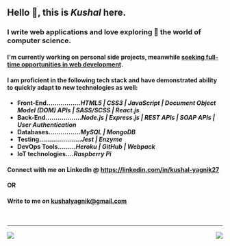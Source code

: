 ## Hello 👋, this is *Kushal* here.

### I write web applications and love exploring 🔭 the world of computer science. 
#### I'm currently working on personal side projects, meanwhile <ins>seeking full-time opportunities in web development</ins>. 
#### I am proficient in the following tech stack and have demonstrated ability to quickly adapt to new technologies as well:
#### <ul><li>Front-End.........….....<em>HTML5 | CSS3 | JavaScript | Document Object Model (DOM) APIs | SASS/SCSS | React.js</li></em><li>Back-End…...............<em>Node.js | Express.js | REST APIs | SOAP APIs | User Authentication</em></li><li>Databases.............…<em>MySQL | MongoDB</li></em><li>Testing………............<em>Jest | Enzyme</em></li><li>DevOps Tools…......<em>Heroku | GitHub | Webpack</em></li><li>IoT technologies….<em>Raspberry Pi</em></li>


#### Connect with me on LinkedIn @ https://linkedin.com/in/kushal-yagnik27
#### OR
#### Write to me on kushalyagnik@gmail.com
  <br/>
  <hr/>
  

<div>
  <img src='https://github-readme-stats.vercel.app/api?username=KushalYagnik&theme=vision-friendly-dark&show_icons=true&count_private=true&include_all_commits=true' />
  <img align='right' src='https://github-readme-stats.vercel.app/api/top-langs/?username=KushalYagnik&layout=compact' />
</div>

<!--
**KushalYagnik/KushalYagnik** is a ✨ _special_ ✨ repository because its `README.md` (this file) appears on your GitHub profile.

Here are some ideas to get you started:

I write web applications and love exploring the world of computer science. I'm currently working on personal side projects and am open to full-time opportunities in web development. I am proficient in the following tech stack and have demonstrated ability to quickly adapt to new technologies as well:
<ul><li>Front-End…HTML5 | CSS3 | JavaScript | Document Object Model (DOM) APIs | SASS/SCSS | React.js</li><li>Back-End….Node.js | Express.js | REST APIs | SOAP APIs | User Authentication</li><li>Databases…MySQL | MongoDB</li><li>Testing………Jest | Enzyme</li><li>DevOps Tools…Heroku | GitHub | Webpack</li><li>IoT technologies…Raspberry Pi</li>

- 🔭 I’m currently working on ... improving the quality of my code
- 🌱 I’m currently learning ...
- 👯 I’m looking to collaborate on ...
- 🤔 I’m looking for help with ...
- 💬 Ask me about ...
- 📫 How to reach me: ...
- 😄 Pronouns: ...
- ⚡ Fun fact: ...

![Github stats](https://github-readme-stats.vercel.app/api?username=KushalYagnik&theme=vision-friendly-dark&show_icons=true&count_private=true&include_all_commits=true)
![Top Languages Card](https://github-readme-stats.vercel.app/api/top-langs/?username=KushalYagnik&layout=compact)
-->
